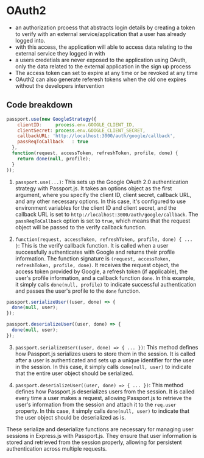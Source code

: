 # OAuth2

* an authorization prcoess that abstracts login details by creating a token to verify with an external service/application that a user has already logged into.
* with this access, the application will able to access data relating to the external service they logged in with
* a users credetials are never exposed to the application using OAuth, only the data related to the external application in the sign up process
* The access token can set to expire at any time or be revoked at any time
* OAuth2 can also generate referesh tokens when the old one expires without the developers intervention


## Code breakdown

```javascript
passport.use(new GoogleStrategy({
    clientID:     process.env.GOOGLE_CLIENT_ID,
    clientSecret: process.env.GOOGLE_CLIENT_SECRET,
    callbackURL: 'http://localhost:3000/auth/google/callback',
    passReqToCallback   : true
  },
  function(request, accessToken, refreshToken, profile, done) {
    return done(null, profile);
  }
));
```

1. `passport.use(...)`: This sets up the Google OAuth 2.0 authentication strategy with Passport.js. It takes an options object as the first argument, where you specify the client ID, client secret, callback URL, and any other necessary options. In this case, it's configured to use environment variables for the client ID and client secret, and the callback URL is set to `http://localhost:3000/auth/google/callback`. The `passReqToCallback` option is set to `true`, which means that the request object will be passed to the verify callback function.

2. `function(request, accessToken, refreshToken, profile, done) { ... }`: This is the verify callback function. It is called when a user successfully authenticates with Google and returns their profile information. The function signature is `(request, accessToken, refreshToken, profile, done)`. It receives the request object, the access token provided by Google, a refresh token (if applicable), the user's profile information, and a callback function `done`. In this example, it simply calls `done(null, profile)` to indicate successful authentication and passes the user's profile to the `done` function.

```javascript
passport.serializeUser((user, done) => {
  done(null, user);
});

passport.deserializeUser((user, done) => {
  done(null, user);
});
```

3. `passport.serializeUser((user, done) => { ... })`: This method defines how Passport.js serializes users to store them in the session. It is called after a user is authenticated and sets up a unique identifier for the user in the session. In this case, it simply calls `done(null, user)` to indicate that the entire user object should be serialized.

4. `passport.deserializeUser((user, done) => { ... })`: This method defines how Passport.js deserializes users from the session. It is called every time a user makes a request, allowing Passport.js to retrieve the user's information from the session and attach it to the `req.user` property. In this case, it simply calls `done(null, user)` to indicate that the user object should be deserialized as is.

These serialize and deserialize functions are necessary for managing user sessions in Express.js with Passport.js. They ensure that user information is stored and retrieved from the session properly, allowing for persistent authentication across multiple requests.

